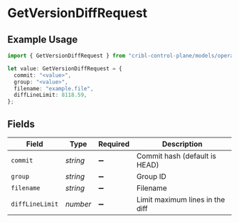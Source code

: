 # GetVersionDiffRequest

## Example Usage

```typescript
import { GetVersionDiffRequest } from "cribl-control-plane/models/operations";

let value: GetVersionDiffRequest = {
  commit: "<value>",
  group: "<value>",
  filename: "example.file",
  diffLineLimit: 8118.59,
};
```

## Fields

| Field                           | Type                            | Required                        | Description                     |
| ------------------------------- | ------------------------------- | ------------------------------- | ------------------------------- |
| `commit`                        | *string*                        | :heavy_minus_sign:              | Commit hash (default is HEAD)   |
| `group`                         | *string*                        | :heavy_minus_sign:              | Group ID                        |
| `filename`                      | *string*                        | :heavy_minus_sign:              | Filename                        |
| `diffLineLimit`                 | *number*                        | :heavy_minus_sign:              | Limit maximum lines in the diff |
